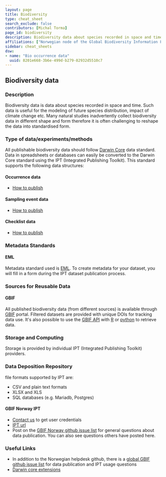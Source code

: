 ```yaml
---
layout: page
title: Biodiversity
type: cheat_sheet
search_exclude: false
contributors: [Michal Torma]
page_id: biodiversity
description: Biodiversity data about species recorded in space and time.
affiliations: ["Norwegian node of the Global Biodiversity Information Facility (GBIF-NO)"]
sidebar: cheat_sheets
dsw:
- name: "Bio occurrence data"
  uuid: 8201e668-3b6e-499d-b279-82932d5510c7
---
```


## Biodiversity data

### Description
Biodiversity data is data about species recorded in space and time. Such data is useful for the modeling of future species distribution, impact of climate change etc. Many natural studies inadvertently collect biodiversity data in different shape and form therefore it is often challenging to reshape the data into standardised form.

### Type of data/experiments/methods
All publishable biodiversity data should follow [Darwin Core](https://dwc.tdwg.org/) data standard. Data in spreadsheets or databases can easily be converted to the Darwin Core standard using the IPT (Integrated Publishing Toolkit).
This standard supports the following data structures:

#### Occurrence data
- [How to publish](https://ipt.gbif.org/manual/en/ipt/2.4/occurrence-data)

#### Sampling event data
- [How to publish](https://ipt.gbif.org/manual/en/ipt/2.4/sampling-event-data)

#### Checklist data
- [How to publish](https://ipt.gbif.org/manual/en/ipt/2.4/checklist-data)

### Metadata Standards
#### EML
Metadata standard used is [EML](https://eml.ecoinformatics.org/). To create metadata for your dataset, you will fill in a form during the IPT dataset publication process.

### Sources for Reusable Data
#### GBIF
All published biodiversity data (from different sources) is available through [GBIF](https://gbif.org) portal. Filtered datasets are provided with unique DOIs for tracking data use. It's also possible to use the [GBIF API](https://www.gbif.org/developer/summary) with [R](https://cran.r-project.org/web/packages/rgbif/index.html) or [python](https://www.gbif.org/tool/OlyoYyRbKCSCkMKIi4oIT/pygbif-gbif-python-client) to retrieve data.

### Storage and Computing
Storage is provided by individual IPT (Integrated Publishing Toolkit) providers.

### Data Deposition Repository
file formats supported by IPT are:
- CSV and plain text formats
- XLSX and XLS
- SQL databases (e.g. Mariadb, Postgres)

#### GBIF Norway IPT
- [Contact us](mailto:helpdesk@gbif.no) to get user credentials
- [IPT url](https://ipt.gbif.no)
- Post on the [GBIF Norway github issue list](https://github.com/gbif-norway/helpdesk/issues) for general questions about data publication. You can also see questions others have posted here.

### Useful Links
<!--Add a list of relevant external/global tools-->
- In addition to the Norwegian helpdesk github, there is a [global GBIF github issue list](https://github.com/gbif/ipt/issues?q=) for data publication and IPT usage questions
- [Darwin core extensions](https://rs.gbif.org/extension/)
